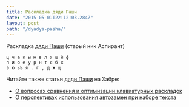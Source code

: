 ```yaml
---
title: Раскладка дяди Паши
date: "2015-05-01T22:12:03.284Z"
layout: post
path: "/dyadya-pasha/"
---
```


Раскладка [дяди Паши](http://klavogonki.ru/u/#/285194) (старый ник Аспирант)

```
ц ч а к ы м в л з ш й ф
п и о е у р н т с б х
э ю ьъ я . г , д ж щ
```

Читайте также статьи [дяди Паши](http://klavogonki.ru/u/#/285194) на Хабре:
- [О вопросах сравнения и оптимизации клавиатурных раскладок](http://habrahabr.ru/post/210826/)
- [О перспективах использования автозамен при наборе текста](http://habrahabr.ru/post/211827/)